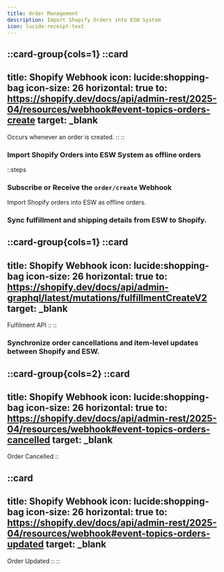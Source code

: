 ```yaml
---
title: Order Management
description: Import Shopify Orders into ESW System
icon: lucide:receipt-text
---
```

::card-group{cols=1}
  ::card
  ---
  title: Shopify Webhook
  icon: lucide:shopping-bag
  icon-size: 26
  horizontal: true
  to: https://shopify.dev/docs/api/admin-rest/2025-04/resources/webhook#event-topics-orders-create
  target: _blank
  ---
  Occurs whenever an order is created.
  ::
::

### Import Shopify Orders into ESW System as offline orders

::steps
### Subscribe or Receive the `order/create` Webhook
Import Shopify orders into ESW as offline orders.


### Sync fulfillment and shipping details from ESW to Shopify.

::card-group{cols=1}
  ::card
  ---
  title: Shopify Webhook
  icon: lucide:shopping-bag
  icon-size: 26
  horizontal: true
  to: https://shopify.dev/docs/api/admin-graphql/latest/mutations/fulfillmentCreateV2
  target: _blank
  ---
  Fulfilment API
  ::
::

### Synchronize order cancellations and item-level updates between Shopify and ESW.

::card-group{cols=2}
  ::card
  ---
  title: Shopify Webhook
  icon: lucide:shopping-bag
  icon-size: 26
  horizontal: true
  to: https://shopify.dev/docs/api/admin-rest/2025-04/resources/webhook#event-topics-orders-cancelled
  target: _blank
  ---
  Order Cancelled
  ::

  ::card
  ---
  title: Shopify Webhook
  icon: lucide:shopping-bag
  icon-size: 26
  horizontal: true
  to: https://shopify.dev/docs/api/admin-rest/2025-04/resources/webhook#event-topics-orders-updated
  target: _blank
  ---
  Order Updated
  ::
::

